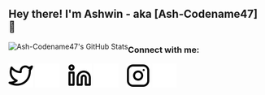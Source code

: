 ## Hey there!  I'm Ashwin - aka [Ash-Codename47] 👋

<!--
**Ash-Codename47/Ash-Codename47** is a ✨ _special_ ✨ repository because its `README.md` (this file) appears on your GitHub profile.

Here are some ideas to get you started:

- 🔭 I’m currently working on ...
- 🌱 I’m currently learning ...
- 👯 I’m looking to collaborate on ...
- 🤔 I’m looking for help with ...
- 💬 Ask me about ...
- 📫 How to reach me: ...
- 😄 Pronouns: ...
- ⚡ Fun fact: ...
-->

<img align="left" alt="Ash-Codename47's GitHub Stats" src="https://github-readme-stats.vercel.app/api?username=Ash-Codename47&show_icons=true&count_private=true&hide_border=false&title_color=ff652f&icon_color=FFE400&bg_color=09131B&text_color=ffffff&border_color=0c1a25" />

### Connect with me:

[![website](./img/twitter-light.svg)](https://twitter.com/jkak27#gh-light-mode-only)
[![website](./img/twitter-dark.svg)](https://twitter.com/jkak27#gh-dark-mode-only)
&nbsp;&nbsp;
[![website](./img/linkedin-light.svg)](https://linkedin.com/in/ashwin-kumar-jk-4a6a87103#gh-light-mode-only)
[![website](./img/linkedin-dark.svg)](https://linkedin.com/in/ashwin-kumar-jk-4a6a87103#gh-dark-mode-only)
&nbsp;&nbsp;
[![website](./img/instagram-light.svg)](https://instagram.com/jkak_27#gh-light-mode-only)
[![website](./img/instagram-dark.svg)](https://instagram.com/jkak_27#gh-dark-mode-only)


[twitter]: https://twitter.com/jkak27
[instagram]: https://www.instagram.com/jkak_27
[linkedin]: https://www.linkedin.com/in/ashwin-kumar-jk-4a6a87103/

